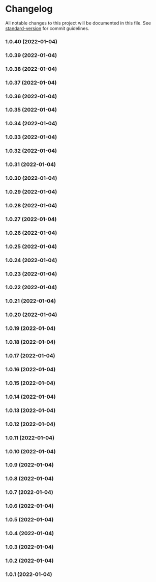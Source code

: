 # Changelog

All notable changes to this project will be documented in this file. See [standard-version](https://github.com/conventional-changelog/standard-version) for commit guidelines.

### 1.0.40 (2022-01-04)

### 1.0.39 (2022-01-04)

### 1.0.38 (2022-01-04)

### 1.0.37 (2022-01-04)

### 1.0.36 (2022-01-04)

### 1.0.35 (2022-01-04)

### 1.0.34 (2022-01-04)

### 1.0.33 (2022-01-04)

### 1.0.32 (2022-01-04)

### 1.0.31 (2022-01-04)

### 1.0.30 (2022-01-04)

### 1.0.29 (2022-01-04)

### 1.0.28 (2022-01-04)

### 1.0.27 (2022-01-04)

### 1.0.26 (2022-01-04)

### 1.0.25 (2022-01-04)

### 1.0.24 (2022-01-04)

### 1.0.23 (2022-01-04)

### 1.0.22 (2022-01-04)

### 1.0.21 (2022-01-04)

### 1.0.20 (2022-01-04)

### 1.0.19 (2022-01-04)

### 1.0.18 (2022-01-04)

### 1.0.17 (2022-01-04)

### 1.0.16 (2022-01-04)

### 1.0.15 (2022-01-04)

### 1.0.14 (2022-01-04)

### 1.0.13 (2022-01-04)

### 1.0.12 (2022-01-04)

### 1.0.11 (2022-01-04)

### 1.0.10 (2022-01-04)

### 1.0.9 (2022-01-04)

### 1.0.8 (2022-01-04)

### 1.0.7 (2022-01-04)

### 1.0.6 (2022-01-04)

### 1.0.5 (2022-01-04)

### 1.0.4 (2022-01-04)

### 1.0.3 (2022-01-04)

### 1.0.2 (2022-01-04)

### 1.0.1 (2022-01-04)
